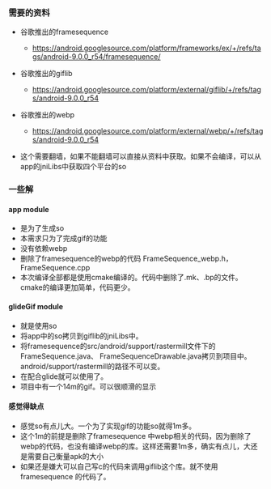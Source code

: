 ### 需要的资料
- 谷歌推出的framesequence
    -   https://android.googlesource.com/platform/frameworks/ex/+/refs/tags/android-9.0.0_r54/framesequence/
- 谷歌推出的giflib
    -   https://android.googlesource.com/platform/external/giflib/+/refs/tags/android-9.0.0_r54
-   谷歌推出的webp
     -   https://android.googlesource.com/platform/external/webp/+/refs/tags/android-9.0.0_r54

- 这个需要翻墙，如果不能翻墙可以直接从资料中获取。如果不会编译，可以从app的jniLibs中获取四个平台的so

### 一些解
#### app module
- 是为了生成so
- 本需求只为了完成gif的功能
 - 没有依赖webp
 - 删除了framesequence的webp的代码 FrameSequence_webp.h，FrameSequence.cpp
- 本次编译全部都是使用cmake编译的。代码中删除了.mk、.bp的文件。cmake的编译更加简单，代码更少。

#### glideGif module
- 就是使用so
- 将app中的so拷贝到giflib的jniLibs中。
- 将framesequence的src/android/support/rastermill文件下的FrameSequence.java、FrameSequenceDrawable.java拷贝到项目中。android/support/rastermill的路径不可以变。
- 在配合glide就可以使用了。
- 项目中有一个14m的gif。可以很顺滑的显示


#### 感觉得缺点
- 感觉so有点儿大。一个为了实现gif的功能so就得1m多。
- 这个1m的前提是删除了framesequence
中webp相关的代码，因为删除了webp的代码，也没有编译webp的库。这样还需要1m多，确实有点儿，大还是需要自己衡量apk的大小
- 如果还是嫌大可以自己写c的代码来调用giflib这个库。就不使用framesequence
的代码了。



